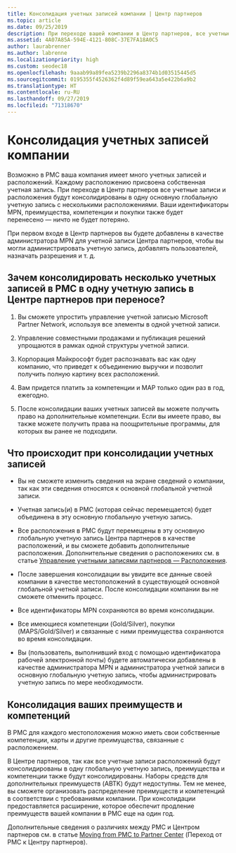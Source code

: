 ```yaml
---
title: Консолидация учетных записей компании | Центр партнеров
ms.topic: article
ms.date: 09/25/2019
description: При переходе вашей компании в Центр партнеров, все учетные записи будут консолидированы в одну учетную запись
ms.assetid: 4A07A85A-594E-4121-808C-37E7FA18A0C5
author: laurabrenner
ms.author: labrenne
ms.localizationpriority: high
ms.custom: seodec18
ms.openlocfilehash: 9aaab99a89fea5239b2296a8374b1d03515445d5
ms.sourcegitcommit: 0195355f4526362f4d89f59ea643a5e422b6a9b2
ms.translationtype: HT
ms.contentlocale: ru-RU
ms.lasthandoff: 09/27/2019
ms.locfileid: "71318670"
---
```

# <a name="consolidate-your-company-accounts"></a>Консолидация учетных записей компании

Возможно в PMC ваша компания имеет много учетных записей и расположений. Каждому расположению присвоена собственная учетная запись. При переходе в Центр партнеров все учетные записи и расположения будут консолидированы в одну основную глобальную учетную запись с несколькими расположениями. Ваши идентификаторы MPN, преимущества, компетенции и покупки также будет перенесено — ничто не будет потеряно. 

При первом входе в Центр партнеров вы будете добавлены в качестве администратора MPN для учетной записи Центра партнеров, чтобы вы могли администрировать учетную запись, добавлять пользователей, назначать разрешения и т. д. 

## <a name="why-should-you-consolidate-your-multiple-accounts-in-pmc-into-one-account-in-partner-center-when-you-migrate"></a>Зачем консолидировать несколько учетных записей в PMC в одну учетную запись в Центре партнеров при переносе?

1. Вы сможете упростить управление учетной записью Microsoft Partner Network, используя все элементы в одной учетной записи.

2. Управление совместными продажами и публикация решений упрощаются в рамках одной структуры учетной записи.

3. Корпорация Майкрософт будет распознавать вас как одну компанию, что приведет к объединению выручки и позволит получить полную картину всех расположений.  

4. Вам придется платить за компетенции и MAP только один раз в год, ежегодно.

5. После консолидации ваших учетных записей вы можете получить право на дополнительные компетенции. Если вы имеете право, вы также можете получить права на поощрительные программы, для которых вы ранее не подходили.


## <a name="what-happens-during-consolidation-of-accounts"></a>Что происходит при консолидации учетных записей

- Вы не сможете изменить сведения на экране сведений о компании, так как эти сведения относятся к основной глобальной учетной записи. 

- Учетная запись(и) в PMC (которая сейчас перемещается) будет объединена в эту основную глобальную учетную запись. 

- Все расположения в PMC будут перемещены в эту основную глобальную учетную запись Центра партнеров в качестве расположений, и вы сможете добавить дополнительные расположения. Дополнительные сведения о расположениях см. в статье [Управление учетными записями партнеров — Расположения](manage-locations.md).

- После завершения консолидации вы увидите все данные своей компании в качестве местоположений в существующей основной глобальной учетной записи. После консолидации компании вы не сможете отменить процесс.

- Все идентификаторы MPN сохраняются во время консолидации.

- Все имеющиеся компетенции (Gold/Silver), покупки (MAPS/Gold/Silver) и связанные с ними преимущества сохраняются во время консолидации.

- Вы (пользователь, выполнивший вход с помощью идентификатора рабочей электронной почты) будете автоматически добавлены в качестве администратора MPN и администратора учетной записи в основную глобальную учетную запись, чтобы администрировать учетную запись по мере необходимости. 


## <a name="consolidating-your-benefits-and-competencies"></a>Консолидация ваших преимуществ и компетенций

В PMC для каждого местоположения можно иметь свои собственные компетенции, карты и другие преимущества, связанные с расположением.

В Центре партнеров, так как все учетные записи расположений будут консолидированы в одну глобальную учетную запись, преимущества и компетенции также будут консолидированы. Наборы средств для дополнительных преимуществ (ABTK) будут недоступны. Тем не менее, вы сможете организовать распределение преимуществ и компетенций в соответствии с требованиями компании. При консолидации предоставляется расширение, которое обеспечит продление преимуществ вашей компании в PMC еще на один год.

Дополнительные сведения о различиях между PMC и Центром партнеров см. в статье [Moving from PMC to Partner Center](guide-to-migration.md) (Переход от PMC к Центру партнеров).

